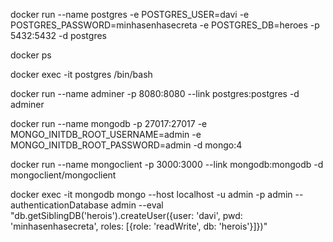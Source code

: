 <!-- subindo POSTGRES SERVER -->
docker run --name postgres -e POSTGRES_USER=davi -e POSTGRES_PASSWORD=minhasenhasecreta -e POSTGRES_DB=heroes -p 5432:5432 -d postgres

<!-- visualizar containers -->
docker ps

<!-- acessar pelo terminal, rodar comandos sql com psql -->
docker exec -it postgres /bin/bash

<!-- subindo adminer -->
docker run --name adminer -p 8080:8080 --link postgres:postgres -d adminer

<!-- subindo MONGODB SERVER-->
docker run --name mongodb -p 27017:27017 -e MONGO_INITDB_ROOT_USERNAME=admin -e MONGO_INITDB_ROOT_PASSWORD=admin -d mongo:4

<!-- subindo MONGODB CLIENT -->
docker run --name mongoclient -p 3000:3000 --link mongodb:mongodb -d mongoclient/mongoclient

<!-- criar novo usuario no MONGODB CLIENT -->
docker exec -it mongodb mongo --host localhost -u admin -p admin --authenticationDatabase admin --eval "db.getSiblingDB('herois').createUser({user: 'davi', pwd: 'minhasenhasecreta', roles: [{role: 'readWrite', db: 'herois'}]})"